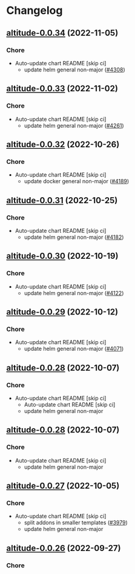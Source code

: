 # Changelog



## [altitude-0.0.34](https://github.com/truecharts/charts/compare/altitude-0.0.33...altitude-0.0.34) (2022-11-05)

### Chore

- Auto-update chart README [skip ci]
  - update helm general non-major ([#4308](https://github.com/truecharts/charts/issues/4308))




## [altitude-0.0.33](https://github.com/truecharts/charts/compare/altitude-0.0.32...altitude-0.0.33) (2022-11-02)

### Chore

- Auto-update chart README [skip ci]
  - update helm general non-major ([#4261](https://github.com/truecharts/charts/issues/4261))




## [altitude-0.0.32](https://github.com/truecharts/charts/compare/altitude-0.0.31...altitude-0.0.32) (2022-10-26)

### Chore

- Auto-update chart README [skip ci]
  - update docker general non-major ([#4189](https://github.com/truecharts/charts/issues/4189))




## [altitude-0.0.31](https://github.com/truecharts/charts/compare/altitude-0.0.30...altitude-0.0.31) (2022-10-25)

### Chore

- Auto-update chart README [skip ci]
  - update helm general non-major ([#4182](https://github.com/truecharts/charts/issues/4182))




## [altitude-0.0.30](https://github.com/truecharts/charts/compare/altitude-0.0.29...altitude-0.0.30) (2022-10-19)

### Chore

- Auto-update chart README [skip ci]
  - update helm general non-major ([#4122](https://github.com/truecharts/charts/issues/4122))




## [altitude-0.0.29](https://github.com/truecharts/charts/compare/altitude-0.0.28...altitude-0.0.29) (2022-10-12)

### Chore

- Auto-update chart README [skip ci]
  - update helm general non-major ([#4071](https://github.com/truecharts/charts/issues/4071))




## [altitude-0.0.28](https://github.com/truecharts/charts/compare/altitude-0.0.27...altitude-0.0.28) (2022-10-07)

### Chore

- Auto-update chart README [skip ci]
  - Auto-update chart README [skip ci]
  - update helm general non-major




## [altitude-0.0.28](https://github.com/truecharts/charts/compare/altitude-0.0.27...altitude-0.0.28) (2022-10-07)

### Chore

- Auto-update chart README [skip ci]
  - update helm general non-major




## [altitude-0.0.27](https://github.com/truecharts/charts/compare/altitude-0.0.26...altitude-0.0.27) (2022-10-05)

### Chore

- Auto-update chart README [skip ci]
  - split addons in smaller templates ([#3979](https://github.com/truecharts/charts/issues/3979))
  - update helm general non-major




## [altitude-0.0.26](https://github.com/truecharts/charts/compare/altitude-0.0.25...altitude-0.0.26) (2022-09-27)

### Chore
